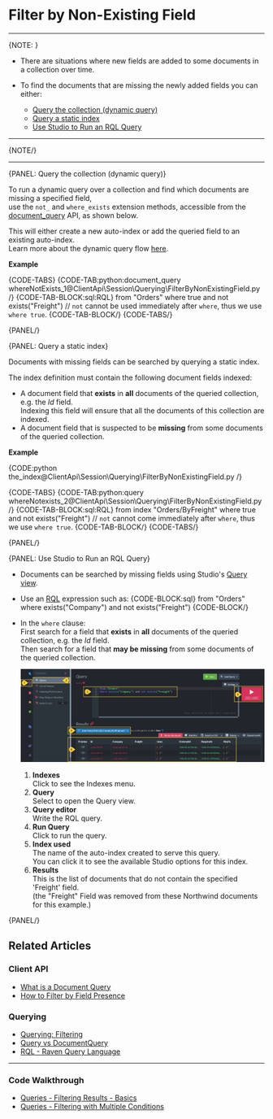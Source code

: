 ﻿# Filter by Non-Existing Field  

---

{NOTE: }

* There are situations where new fields are added to some documents in a collection over time.  

* To find the documents that are missing the newly added fields you can either:  
    * [Query the collection (dynamic query)](../../../client-api/session/querying/how-to-filter-by-non-existing-field#query-the-collection-(dynamic-query))  
    * [Query a static index](../../../client-api/session/querying/how-to-filter-by-non-existing-field#query-a-static-index)  
    * [Use Studio to Run an RQL Query](../../../client-api/session/querying/how-to-filter-by-non-existing-field#use-studio-to-run-an-rql-query)  

----

{NOTE/}

---

{PANEL: Query the collection (dynamic query)}

To run a dynamic query over a collection and find which documents are missing a specified field,  
use the `not_` and `where_exists` extension methods, accessible from the [document_query](../../../client-api/session/querying/document-query/what-is-document-query) API, 
as shown below.  

This will either create a new auto-index or add the queried field to an existing auto-index.  
Learn more about the dynamic query flow [here](../../../client-api/session/querying/how-to-query#dynamicQuery).  

**Example**

{CODE-TABS}
{CODE-TAB:python:document_query whereNotExists_1@ClientApi\Session\Querying\FilterByNonExistingField.py /}
{CODE-TAB-BLOCK:sql:RQL}
from "Orders"
where true and not exists("Freight")
// `not` cannot be used immediately after `where`, thus we use `where true`.
{CODE-TAB-BLOCK/}
{CODE-TABS/}

{PANEL/}

{PANEL: Query a static index}

Documents with missing fields can be searched by querying a static index.  

The index definition must contain the following document fields indexed:

* A document field that **exists** in **all** documents of the queried collection, e.g. the _Id_ field.  
  Indexing this field will ensure that all the documents of this collection are indexed.
* A document field that is suspected to be **missing** from some documents of the queried collection.  

**Example**

{CODE:python the_index@ClientApi\Session\Querying\FilterByNonExistingField.py /}

{CODE-TABS}
{CODE-TAB:python:query whereNotexists_2@ClientApi\Session\Querying\FilterByNonExistingField.py /}
{CODE-TAB-BLOCK:sql:RQL}
from index "Orders/ByFreight"
where true and not exists("Freight")
// `not` cannot come immediately after `where`, thus we use `where true`.
{CODE-TAB-BLOCK/}
{CODE-TABS/}

{PANEL/}

{PANEL: Use Studio to Run an RQL Query}

* Documents can be searched by missing fields using Studio's [Query view](../../../studio/database/queries/query-view).  

* Use an [RQL](../../../client-api/session/querying/what-is-rql) expression such as:
  {CODE-BLOCK:sql}
from "Orders"    
where exists("Company") and not exists("Freight")
{CODE-BLOCK/}

* In the `where` clause:  
  First search for a field that **exists** in **all** documents of the queried collection, e.g. the _Id_ field.  
  Then search for a field that **may be missing** from some documents of the queried collection.  

    ![List Documents Without a Specified Field](images/non-existing-field-studio-rql.png "Query for documents that are missing the specified field")

    1. **Indexes**  
       Click to see the Indexes menu.
    2. **Query**  
       Select to open the Query view.
    3. **Query editor**  
       Write the RQL query.
    4. **Run Query**  
       Click to run the query.
    5. **Index used**  
       The name of the auto-index created to serve this query.  
       You can click it to see the available Studio options for this index.  
    6. **Results**  
       This is the list of documents that do not contain the specified 'Freight' field.  
       (the "Freight" Field was removed from these Northwind documents for this example.)

{PANEL/}

## Related Articles

### Client API

- [What is a Document Query](../../../client-api/session/querying/document-query/what-is-document-query)
- [How to Filter by Field Presence](../../../client-api/session/querying/how-to-filter-by-field)

### Querying

- [Querying: Filtering](../../../indexes/querying/filtering)
- [Query vs DocumentQuery](../../../client-api/session/querying/document-query/query-vs-document-query)
- [RQL - Raven Query Language](../../../client-api/session/querying/what-is-rql)

---

### Code Walkthrough

- [Queries - Filtering Results - Basics](https://demo.ravendb.net/demos/python/queries/filtering-results-basics)
- [Queries - Filtering with Multiple Conditions](https://demo.ravendb.net/demos/python/queries/filtering-results-multiple-conditions)
